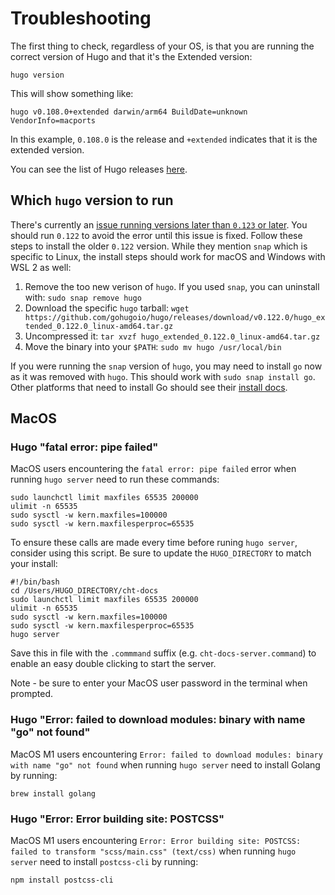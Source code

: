# Troubleshooting 

The first thing to check, regardless of your OS, is that you are running the correct version of Hugo and that it's the Extended version:

```shell
hugo version
```  

This will show something like:


```shell
hugo v0.108.0+extended darwin/arm64 BuildDate=unknown VendorInfo=macports
```

In this example, `0.108.0` is the release and `+extended` indicates that it is the extended version.

You can see the list of Hugo releases [here](https://github.com/gohugoio/hugo/releases). 

## Which `hugo` version to run

There's currently an [issue running versions later than `0.123` or later](https://github.com/medic/cht-docs/issues/1302).  You should run `0.122` to avoid the error until this issue is fixed.  Follow these steps to install the older `0.122` version.  While they mention `snap` which is specific to Linux, the install steps should work for macOS and Windows with WSL 2 as well: 

1. Remove the too new verison of `hugo`.  If you used `snap`, you can uninstall with: `sudo snap remove hugo`
2. Download the specific `hugo` tarball: `wget https://github.com/gohugoio/hugo/releases/download/v0.122.0/hugo_extended_0.122.0_linux-amd64.tar.gz`
3. Uncompressed it: `tar xvzf hugo_extended_0.122.0_linux-amd64.tar.gz`
4. Move the binary into your `$PATH`: `sudo mv hugo /usr/local/bin`

If you were running the `snap` version of `hugo`, you may need to install `go` now as it was removed with `hugo`.  This should work with `sudo snap install go`. Other platforms that need to install Go should see their [install docs](https://golang.org/doc/install).


## MacOS 

### Hugo "fatal error: pipe failed" 
MacOS users encountering the `fatal error: pipe failed` error when running `hugo server` need to run these commands:

```shell
sudo launchctl limit maxfiles 65535 200000
ulimit -n 65535
sudo sysctl -w kern.maxfiles=100000
sudo sysctl -w kern.maxfilesperproc=65535
```

To ensure these calls are made every time before runing `hugo server`, consider using this script. Be sure to update the `HUGO_DIRECTORY` to match your install:

```shell
#!/bin/bash
cd /Users/HUGO_DIRECTORY/cht-docs
sudo launchctl limit maxfiles 65535 200000
ulimit -n 65535
sudo sysctl -w kern.maxfiles=100000
sudo sysctl -w kern.maxfilesperproc=65535
hugo server
```

Save this in file with the `.commmand` suffix (e.g. `cht-docs-server.command`) to enable an easy double clicking to start the server.

Note - be sure to enter your MacOS user password in the terminal when prompted. 

### Hugo "Error: failed to download modules: binary with name "go" not found" 
MacOS M1 users encountering `Error: failed to download modules: binary with name "go" not found` when running `hugo server` need to install Golang by running:

```shell
brew install golang
```

### Hugo "Error: Error building site: POSTCSS"
MacOS M1 users encountering `Error: Error building site: POSTCSS: failed to transform "scss/main.css" (text/css)` when running `hugo server` need to install `postcss-cli` by running:

```shell
npm install postcss-cli
```
